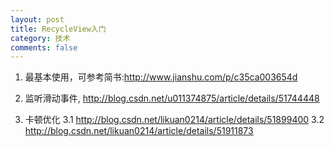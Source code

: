 ```yaml
---
layout: post
title: RecycleView入门
category: 技术
comments: false
---
```


1. 最基本使用，可参考简书:<http://www.jianshu.com/p/c35ca003654d>

2. 监听滑动事件, <http://blog.csdn.net/u011374875/article/details/51744448>

3. 卡顿优化
	3.1 <http://blog.csdn.net/likuan0214/article/details/51899400>
	3.2 <http://blog.csdn.net/likuan0214/article/details/51911873>